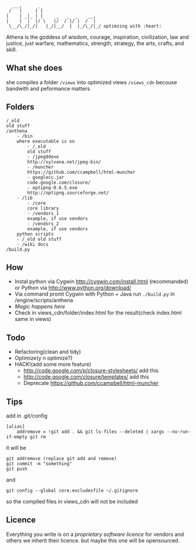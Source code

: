      ___,      _                       
     /   |     | |                      
    |    | _|_ | |     _   _  _    __,  
    |    |  |  |/ \   |/  / |/ |  /  |  
     \__/\_/|_/|   |_/|__/  |  |_/\_/|_/ optimzing with :heart:

Athena is the goddess of wisdom, courage, inspiration, civilization, law and justice, just warfare, mathematics, strength, strategy, the arts, crafts, and skill. 

## What she does

she compiles a folder `/views` into optimized views `/views_cdn` becouse bandwith and peformance matters

## Folders

    /_old
    old stuff
    /anthena
        - /bin
        where executable is on
            - /_old 
            old stuff
            - /jpeg8dexe
            http://sylvana.net/jpeg-bin/
            - /muncher
            https://github.com/ccampbell/html-muncher
            - googlecc.jar
            code.google.com/closure/
            - optipng-0.6.5.exe
            http://optipng.sourceforge.net/
        - /lib
            - /core 
            core library
            - /vendors_1
            example, if use vendors
            - /vendors_2
            example, if use vendors
        python scripts
        - /_old old stuff
        - /wiki docs
    /build.py

## How

- Instal python via Cygwin http://cygwin.com/install.html (recommanded) or Python via http://www.python.org/download/
- Via command promt Cygwin with Python + Java run `./build.py` in /engine/scripts/anthena
- *Magic happens here*
- Check in views_cdn/folder/index.html for the result(check index.html same in views)

## Todo

- Refactoring(clean and tidy)
- Optimize(y n optimize?)
- HACK!(add some more feature)
    - http://code.google.com/p/closure-stylesheets/ add this
    - http://code.google.com/closure/templates/ add this
    - Deprecate https://github.com/ccampbell/html-muncher

## Tips

add in .git/config

    [alias]
        addremove = !git add . && git ls-files --deleted | xargs --no-run-if-empty git rm

it will be

    git addremove (replace git add and remove)
    git commit -m "something"
    git push

and

    git config --global core.excludesfile ~/.gitignore

so the compiled files in views_cdn will not be included

## Licence

Everything you write is on a *proprietary software licence* for vendors and others we inherit their licence. but maybe this one will be opensourced.